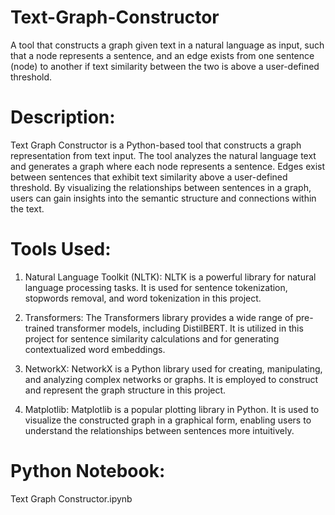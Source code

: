 # Text-Graph-Constructor
A tool that constructs a graph given text in a natural language as input, such that a node represents a sentence, and an edge exists from one sentence (node) to another if text similarity between the two is above a user-defined threshold.

# Description:
Text Graph Constructor is a Python-based tool that constructs a graph representation from text input. The tool analyzes the natural language text and generates a graph where each node represents a sentence. Edges exist between sentences that exhibit text similarity above a user-defined threshold. By visualizing the relationships between sentences in a graph, users can gain insights into the semantic structure and connections within the text.

# Tools Used:
1. Natural Language Toolkit (NLTK): NLTK is a powerful library for natural language processing tasks. It is used for sentence tokenization, stopwords removal, and word tokenization in this project.

2. Transformers: The Transformers library provides a wide range of pre-trained transformer models, including DistilBERT. It is utilized in this project for sentence similarity calculations and for generating contextualized word embeddings.

3. NetworkX: NetworkX is a Python library used for creating, manipulating, and analyzing complex networks or graphs. It is employed to construct and represent the graph structure in this project.

4. Matplotlib: Matplotlib is a popular plotting library in Python. It is used to visualize the constructed graph in a graphical form, enabling users to understand the relationships between sentences more intuitively.

# Python Notebook:
Text Graph Constructor.ipynb
